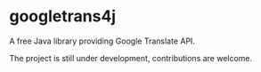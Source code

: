# googletrans4j

A free Java library providing Google Translate API.

The project is still under development, contributions are welcome.
